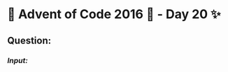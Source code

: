 # :christmas_tree: Advent of Code 2016 :christmas_tree: - Day 20 :sparkles:
## Question: 
>
>
>

### *Input:*

>
>
>